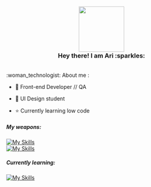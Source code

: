   <h3 align="center">
   <img src="https://media.giphy.com/media/vFKqnCdLPNOKc/giphy.gif" width="120" /><br>
  Hey there! I am Ari :sparkles:<br>
  </h3> 

  <br>
  :woman_technologist: About me :<br>

  - 🎨 Front-end Developer // QA 
  
  - :book: UI Design student
    
  - :star: Currently learning low code 

   <h5>My weapons:<br></h5>

  [![My Skills](https://skillicons.dev/icons?i=html,css,js,react,sass,emotion,styledcomponents,materialui,nodejs,vue,angular&theme=light)](https://skillicons.dev)<br>
  [![My Skills](https://skillicons.dev/icons?i=figma,ps&theme=light)](https://skillicons.dev)



  <h5>Currently learning:<br></h5>

  [![My Skills](https://skillicons.dev/icons?i=webflow,wordpress&theme=light)](https://skillicons.dev)

